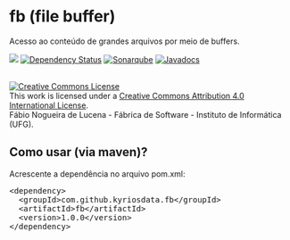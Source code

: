 # fb (file buffer)
Acesso ao conteúdo de grandes arquivos por meio de buffers. 

[<img src="https://api.travis-ci.org/kyriosdata/seed.svg?branch=master">](https://travis-ci.org/kyriosdata/seed)
[![Dependency Status](https://www.versioneye.com/user/projects/5819f7b2afb6141c5571026c/badge.svg?style=flat-square)](https://www.versioneye.com/user/projects/5819f7b2afb6141c5571026c)
[![Sonarqube](https://sonarqube.com/api/badges/gate?key=com.github.kyriosdata.seed:seed)](https://sonarqube.com/dashboard/index?id=com.github.kyriosdata.seed%3Aseed)
[![Javadocs](http://javadoc.io/badge/com.github.kyriosdata.seed/seed.svg)](http://javadoc.io/doc/com.github.kyriosdata.seed/seed)

<br />
<a rel="license" href="http://creativecommons.org/licenses/by/4.0/">
<img alt="Creative Commons License" style="border-width:0"
 src="https://i.creativecommons.org/l/by/4.0/88x31.png" /></a>
 <br />This work is licensed under a <a rel="license" 
 href="http://creativecommons.org/licenses/by/4.0/">Creative Commons 
 Attribution 4.0 International License</a>. 
 <br />Fábio Nogueira de Lucena - Fábrica de Software - 
 Instituto de Informática (UFG).

## Como usar (via maven)?

Acrescente a dependência no arquivo pom.xml:

<pre>
&lt;dependency&gt;
  &lt;groupId&gt;com.github.kyriosdata.fb&lt;/groupId&gt;
  &lt;artifactId&gt;fb&lt;/artifactId&gt;
  &lt;version&gt;1.0.0&lt;/version&gt;
&lt;/dependency&gt;
</pre>
